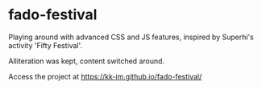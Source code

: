 # fado-festival

Playing around with advanced CSS and JS features, inspired by Superhi's activity 'Fifty Festival'.

Alliteration was kept, content switched around.

Access the project at https://kk-im.github.io/fado-festival/
